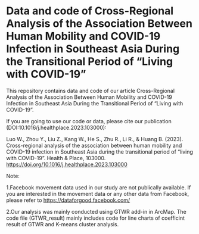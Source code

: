 # Data and code of Cross-Regional Analysis of the Association Between Human Mobility and COVID-19 Infection in Southeast Asia During the Transitional Period of “Living with COVID-19”

This repository contains data and code of our article Cross-Regional Analysis of the Association Between Human Mobility and COVID-19 Infection in Southeast Asia During the Transitional Period of “Living with COVID-19”.

If you are going to use our code or data, please cite our publication (DOI:10.1016/j.healthplace.2023.103000): 

Luo W., Zhou Y., Liu Z., Kang W., He S., Zhu R., Li R., & Huang B. (2023). Cross-regional analysis of the association between human mobility and COVID-19 infection in Southeast Asia during the transitional period of “living with COVID-19”. Health & Place, 103000. https://doi.org/10.1016/j.healthplace.2023.103000

Note: 

1.Facebook movement data used in our study are not publically available. If you are interested in the movement data or any other data from Facebook, please refer to https://dataforgood.facebook.com/

2.Our analysis was mainly conducted using GTWR add-in in ArcMap. The code file (GTWR_result) mainly includes code for line charts of coefficint result of GTWR and K-means cluster analysis.
